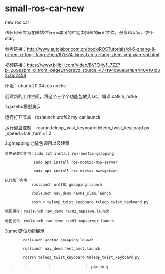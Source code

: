 # small-ros-car-new
new ros car

该代码仓库为在哔站进行ros学习的过程中搭建的urdf文件，分享给大家，求个star。

参考链接：http://www.autolabor.com.cn/book/ROSTutorials/di-6-zhang-ji-qi-ren-xi-tong-fang-zhen/67/674-kinectxin-xi-fang-zhen-yi-ji-xian-shi.html

视频链接：https://www.bilibili.com/video/BV1Ci4y1L7ZZ?p=289&spm_id_from=pageDriver&vd_source=477f94c98e6a4844404f01c32c6c2458

环境：ubuntu20.04 ros noetic

创建新的工作空间，将这个三个个功能包放入src，编译:catkin_make


1.gazebo模型演示

运行打开节点：roslaunch urdf02 my_car.launch 

运行键盘控制：
rosrun teleop_twist_keyboard teleop_twist_keyboard.py _speed:=0.8 _turn:=1.2


2.gmapping 功能包调用以及建图

    首先安装功能包：sudo apt install ros-noetic-gmapping

                 sudo apt install ros-noetic-map-server

                 sudo apt install ros-noetic-navigation
    
    执行如下命令：
                roslaunch urdf02 gmapping.launch

                roslaunch nav_demo nav01_slam.launch

                rosrun teleop_twist_keyboard teleop_twist_keyboard.py 

    地图保存：roslaunch nav_demo nav02_mapsave.launch 

    地图发布：roslaunch nav_demo nav03_mapserver.launch

3.amcl定位功能展示

            roslaunch urdf02 gmapping.launch

            roslaunch nav_demo test_amcl.launch

            rosrun teleop_twist_keyboard teleop_twist_keyboard.py 









>>>>>>> planning
